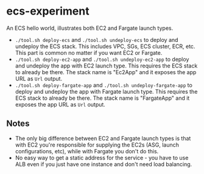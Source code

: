# ecs-experiment

An ECS hello world, illustrates both EC2 and Fargate launch types.

* `./tool.sh deploy-ecs` and `./tool.sh undeploy-ecs` to deploy and undeploy the ECS stack. This includes VPC, SGs, ECS cluster, ECR, etc. This part is common no matter if you want EC2 or Fargate.
* `./tool.sh deploy-ec2-app` and `./tool.sh undeploy-ec2-app` to deploy and undeploy the app with EC2 launch type. This requires the ECS stack to already be there. The stack name is "Ec2App" and it exposes the app URL as `Url` output.
* `./tool.sh deploy-fargate-app` and `./tool.sh undeploy-fargate-app` to deploy and undeploy the app with Fargate launch type. This requires the ECS stack to already be there. The stack name is "FargateApp" and it exposes the app URL as `Url` output.

## Notes

* The only big difference between EC2 and Fargate launch types is that with EC2 you're responsible for supplying the EC2s (ASG, launch configurations, etc), while with Fargate you don't do this.
* No easy way to get a static address for the service - you have to use ALB even if you just have one instance and don't need load balancing.
